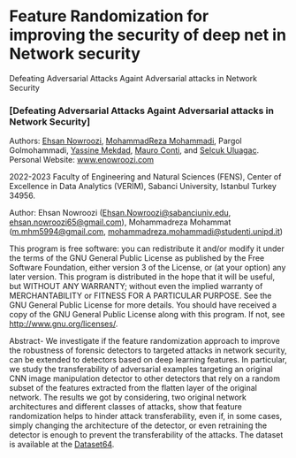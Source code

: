 # Feature Randomization for improving the security of deep net in Network security
Defeating Adversarial Attacks Againt Adversarial attacks in Network Security

### [Defeating Adversarial Attacks Againt Adversarial attacks in Network Security]

Authors: [Ehsan Nowroozi](https://scholar.google.com/citations?user=C0bNkP8AAAAJ&hl=en), [MohammadReza Mohammadi](https://scholar.google.com/citations?user=yGtuQv4AAAAJ&hl=en), Pargol Golmohammadi, [Yassine Mekdad](https://scholar.google.com/citations?hl=en&user=LaSyv7EAAAAJ), [Mauro Conti](https://scholar.google.com/citations?user=0BcsOY8AAAAJ&hl=en), and [Selcuk Uluagac](https://scholar.google.com/citations?user=tcK62uAAAAAJ&hl=en). Personal Website: www.enowroozi.com

2022-2023 Faculty of Engineering and Natural Sciences (FENS), Center of Excellence in Data Analytics (VERİM), Sabanci University, Istanbul Turkey 34956.

Author: Ehsan Nowroozi (Ehsan.Nowroozi@sabanciuniv.edu, ehsan.nowroozi65@gmail.com), Mohammadreza Mohammat (m.mhm5994@gmail.com, mohammadreza.mohammadi@studenti.unipd.it)

This program is free software: you can redistribute it and/or modify it under the terms of the GNU General Public License as published by the Free Software Foundation, either version 3 of the License, or (at your option) any later version. This program is distributed in the hope that it will be useful, but WITHOUT ANY WARRANTY; without even the implied warranty of MERCHANTABILITY or FITNESS FOR A PARTICULAR PURPOSE. See the GNU General Public License for more details. You should have received a copy of the GNU General Public License along with this program. If not, see http://www.gnu.org/licenses/.



Abstract- 
We investigate if the feature randomization approach to improve the robustness of forensic detectors to targeted attacks in network security, can be extended to detectors based on deep learning features. In particular, we study the transferability of adversarial examples targeting an original CNN image manipulation detector to other detectors that rely on a random subset of the features extracted from the flatten layer of the original network. The results we got by considering, two original network architectures and different classes of attacks, show that feature randomization helps to hinder attack transferability, even if, in some cases, simply changing the architecture of the detector, or even retraining the detector is enough to prevent the transferability of the attacks. The dataset is available at the [Dataset64](https://zenodo.org/record/6344068#.YioF3BBByEs).
